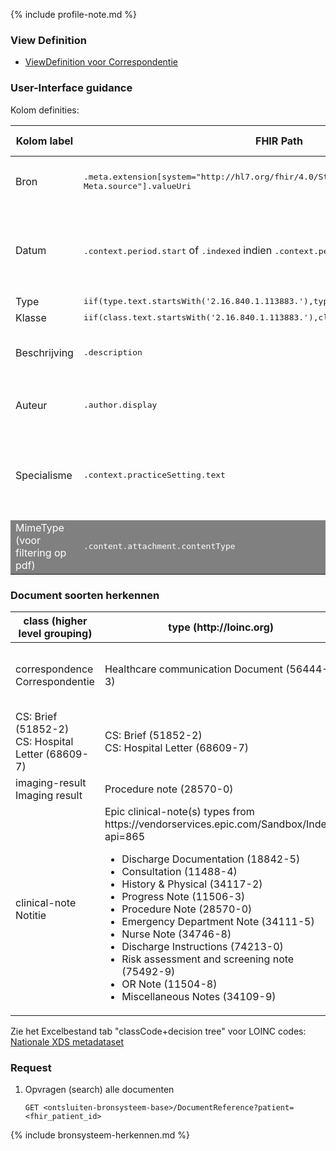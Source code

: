 {% include profile-note.md %}

### View Definition

* [ViewDefinition voor Correspondentie](ViewDefinition-DocumentReference.json)

### User-Interface guidance

Kolom definities:
<table class="grid">
  <thead>
    <th>Kolom label</th>
    <th width="25%">FHIR Path</th>
    <th>FHIR Type</th>
    <th>Zib element</th>
    <th>Toelichting of regels</th>
  </thead>
  <tbody>
    <tr>
      <td>Bron</td>
      <td><samp>.meta.extension[system="http://hl7.org/fhir/4.0/StructureDefinition/extension-Meta.source"].valueUri</samp></td>
      <td><code>string</code></td>
      <td><i>nvt</i></td>
      <td>Lookup adhv uri (AGB-Z of OID) <code>&lt;adressering-base&gt;/Organization?identifier=&lt;.meta.tag.code&gt;</code> en gebruik dan <code>Organization.name</code></td>
    </tr>
    <tr>
      <td>Datum</td>
      <td><samp>.context.period.start</samp> of <samp>.indexed</samp> indien <samp>.context.period.start</samp> leeg is</td>
      <td><code>dateTime</code></td>
      <td><i>nvt</i></td>
      <td>N.B. tijd is GMT, dus omzetten naar CET. 
      
  Ter info: indien datum uit ​<samp>.indexed</samp> komt, wordt deze gemarkeerd met een icoontje (i) </td>
    </tr>
    <tr>
      <td>Type</td>
      <td><samp>iif(type.text.startsWith('2.16.840.1.113883.'),type.coding[0].code,type.text)</samp></td>
      <td><code>code</code></td>
      <td><i>nvt</i></td>
      <td></td>
    </tr>
    <tr>
      <td>Klasse</td>
      <td><samp>iif(class.text.startsWith('2.16.840.1.113883.'),class.coding[0].code,class.text)</samp></td>
      <td><code>code</code></td>
      <td><i>nvt</i></td>
      <td></td>
    </tr>
    <tr>
      <td>Beschrijving</td>
      <td><samp>.description​</samp></td>
      <td><code>string</code></td>
      <td><i>nvt</i></td>
      <td>Tijdelijk voor Zorgplatform: gebruik <code>content.attachment.title</code> voor de beschrijving van documenten inclusief het strippen van de <code>.pdf</code>extensie</td>
    </tr>
    <tr>
      <td>Auteur</td>
      <td><samp>.author.display</samp></td>
      <td><code>string</code></td>
      <td><i>nvt</i></td>
      <td>Tijdelijk voor Zorgplatform: indien <code>.author.display</code> is gevuld met een OID, dan wordt het veld gevuld met <code>Auteur niet bekend</code></td>
    </tr>
    <tr>
      <td>Specialisme</td>
      <td><samp>.context.practiceSetting.text</samp></td>
      <td><code>string</code></td>
      <td><i>nvt</i></td>
      <td>Tijdelijk voor Zorgplatform: indien <code>.context.practiceSetting.text</code> is gevuld met een OID (startsWith('2.16.840.1.113883.)), dan wordt het veld gevuld met <code>.context.practiceSetting.coding.code</code> (een SNOMED CT code)</td>
    </tr>
    <tr style="background-color:gray; color:white">
      <td>MimeType (voor filtering op pdf)</td>
      <td><samp>.content.attachment.contentType</samp></td>
      <td><code>string</code></td>
      <td><i>nvt</i></td>
      <td>Alleen <code>application/pdf</code> tonen</td>
    </tr>
  </tbody>
</table>

### Document soorten herkennen

<table class="grid">
  <thead>
    <th>class (higher level grouping)</th>
    <th>type (http://loinc.org)</th>
    <th>type descriptions</th>
  </thead>
  <tbody>
    <tr>
      <td>correspondence<br/>Correspondentie</td>
      <td>Healthcare communication Document (56444-3)</td>
      <td>Correspondentie, Patiëntenbrief, Verwijsbrief, Poliklinische brief, Artsenbrief</td>
    </tr>
    <tr>  
      <td>CS: Brief (51852-2)<br/>CS: Hospital Letter (68609-7)</td>
      <td>CS: Brief (51852-2)<br/>CS: Hospital Letter (68609-7)</td>
      <td>{OID?}</td>
    </tr>
    <tr>
      <td>imaging-result<br/>Imaging result</td>
      <td>Procedure note (28570-0)</td>
      <td>Radiologie verslag</td>
    </tr>
    <tr>
      <td>clinical-note<br/>Notitie</td>
      <td>Epic clinical-note(s) types from https://vendorservices.epic.com/Sandbox/Index?api=865
        <ul><li>Discharge Documentation (18842-5)</li>
        <li>Consultation (11488-4)</li>
        <li>History & Physical (34117-2)</li>
        <li>Progress Note (11506-3)</li>
        <li>Procedure Note (28570-0)</li>
        <li>Emergency Department Note (34111-5)</li>
        <li>Nurse Note (34746-8)</li>
        <li>Discharge Instructions (74213-0)</li>
        <li>Risk assessment and screening note (75492-9)</li>
        <li>OR Note (11504-8)</li>
        <li>Miscellaneous Notes (34109-9)</li></ul></td>
      <td></td>
    </tr>
  </tbody>
</table>

Zie het Excelbestand tab "classCode+decision tree" voor LOINC codes:
[Nationale XDS metadataset](https://nictiz.nl/standaarden/overzicht-van-standaarden/xds-metadata/)

### Request

1. Opvragen (search) alle documenten

    `GET <ontsluiten-bronsysteem-base>/DocumentReference?patient=<fhir_patient_id>`

{% include bronsysteem-herkennen.md %}